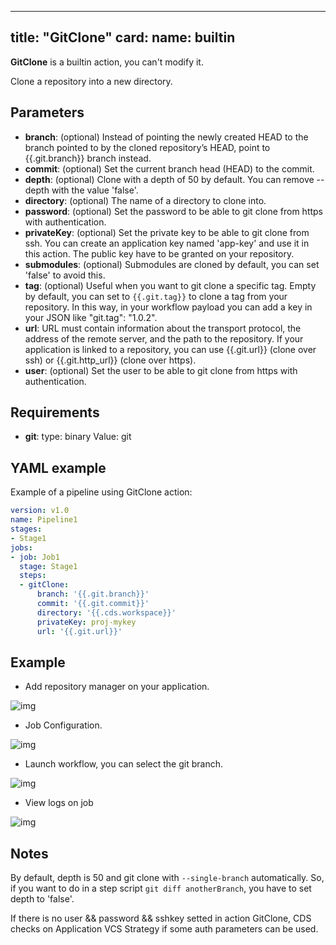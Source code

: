 
---
title: "GitClone"
card:
  name: builtin
---

**GitClone** is a builtin action, you can't modify it.

Clone a repository into a new directory.

## Parameters

* **branch**: (optional) Instead of pointing the newly created HEAD to the branch pointed to by the cloned repository’s HEAD, point to {{.git.branch}} branch instead.
* **commit**: (optional) Set the current branch head (HEAD) to the commit.
* **depth**: (optional) Clone with a depth of 50 by default. You can remove --depth with the value 'false'.
* **directory**: (optional) The name of a directory to clone into.
* **password**: (optional) Set the password to be able to git clone from https with authentication.
* **privateKey**: (optional) Set the private key to be able to git clone from ssh.
You can create an application key named 'app-key' and use it in this action.
The public key have to be granted on your repository.
* **submodules**: (optional) Submodules are cloned by default, you can set 'false' to avoid this.
* **tag**: (optional) Useful when you want to git clone a specific tag. Empty by default, you can set to `{{.git.tag}}` to clone a tag from your repository. In this way, in your workflow payload you can add a key in your JSON like "git.tag": "1.0.2".
* **url**: URL must contain information about the transport protocol, the address of the remote server, and the path to the repository.
If your application is linked to a repository, you can use {{.git.url}} (clone over ssh) or {{.git.http_url}} (clone over https).
* **user**: (optional) Set the user to be able to git clone from https with authentication.


## Requirements

* **git**: type: binary Value: git


## YAML example

Example of a pipeline using GitClone action:
```yml
version: v1.0
name: Pipeline1
stages:
- Stage1
jobs:
- job: Job1
  stage: Stage1
  steps:
  - gitClone:
      branch: '{{.git.branch}}'
      commit: '{{.git.commit}}'
      directory: '{{.cds.workspace}}'
      privateKey: proj-mykey
      url: '{{.git.url}}'

```

## Example

* Add repository manager on your application.

![img](/images/workflows.pipelines.actions.builtin.gitclone-repo-manager.png)

* Job Configuration.

![img](/images/workflows.pipelines.actions.builtin.gitclone-edit-job.png)

* Launch workflow, you can select the git branch.

![img](/images/workflows.pipelines.actions.builtin.gitclone-run-workflow.png)

* View logs on job

![img](/images/workflows.pipelines.actions.builtin.gitclone-run-job.png)

## Notes

By default, depth is 50 and git clone with `--single-branch` automatically.
So, if you want to do in a step script `git diff anotherBranch`, you have to set depth to 'false'.

If there is no user && password && sshkey setted in action GitClone, CDS checks on Application VCS Strategy if some auth parameters can be used.
